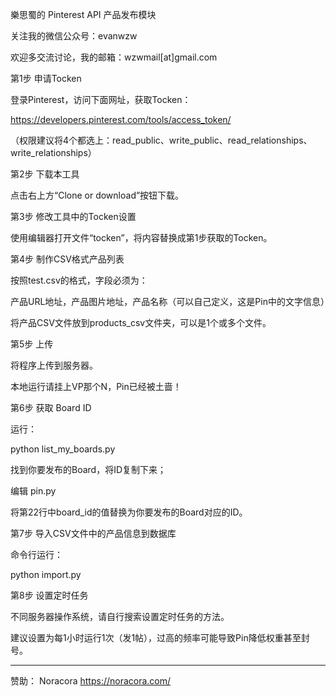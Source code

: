 樂思蜀的 Pinterest API 产品发布模块

关注我的微信公众号：evanwzw

欢迎多交流讨论，我的邮箱：wzwmail[at]gmail.com

第1步 申请Tocken

登录Pinterest，访问下面网址，获取Tocken：

https://developers.pinterest.com/tools/access_token/

（权限建议将4个都选上：read_public、write_public、read_relationships、write_relationships）

第2步 下载本工具

点击右上方“Clone or download”按钮下载。

第3步 修改工具中的Tocken设置

使用编辑器打开文件“tocken”，将内容替换成第1步获取的Tocken。

第4步 制作CSV格式产品列表

按照test.csv的格式，字段必须为：

产品URL地址，产品图片地址，产品名称（可以自己定义，这是Pin中的文字信息）

将产品CSV文件放到products_csv文件夹，可以是1个或多个文件。

第5步 上传

将程序上传到服务器。

本地运行请挂上VP那个N，Pin已经被土啬！

第6步 获取 Board ID

运行：

python list_my_boards.py

找到你要发布的Board，将ID复制下来；

编辑 pin.py

将第22行中board_id的值替换为你要发布的Board对应的ID。

第7步 导入CSV文件中的产品信息到数据库

命令行运行：

python import.py

第8步 设置定时任务

不同服务器操作系统，请自行搜索设置定时任务的方法。

建议设置为每1小时运行1次（发1帖），过高的频率可能导致Pin降低权重甚至封号。

---------

赞助：
Noracora
https://noracora.com/

